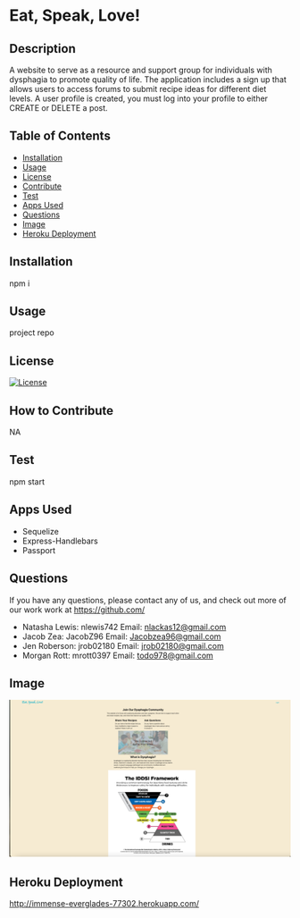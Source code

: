 # Eat, Speak, Love!

## Description
A website to serve as a resource and support group for individuals with dysphagia to promote quality of life. The application includes a sign up that allows users to access forums to submit recipe ideas for different diet levels. A user profile is created, you must log into your profile to either CREATE or DELETE a post.


## Table of Contents
- [Installation](#installation)
- [Usage](#usage)
- [License](#license)
- [Contribute](#how-to-contribute)
- [Test](#test)
- [Apps Used](#applications-used)
- [Questions](#questions)
- [Image](#image)
- [Heroku Deployment](#heroku-deployment)

## Installation
npm i

## Usage
project repo

## License
[![License](https://img.shields.io/badge/License-MIT-blue.svg)](https://opensource.org/licenses/MIT)



## How to Contribute
NA

## Test
npm start

## Apps Used
- Sequelize 
- Express-Handlebars
- Passport


## Questions
If you have any questions, please contact any of us, and check out more of our work work at https://github.com/ 
- Natasha Lewis: nlewis742 Email: nlackas12@gmail.com
- Jacob Zea: JacobZ96 Email: Jacobzea96@gmail.com
- Jen Roberson: jrob02180 Email: jrob02180@gmail.com
- Morgan Rott: mrott0397 Email: todo978@gmail.com

## Image
![alt-text](./public/assets/Project%202%20screen%20shot.png)

## Heroku Deployment
http://immense-everglades-77302.herokuapp.com/